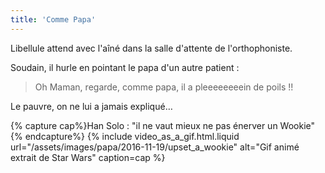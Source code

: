 ```yaml
---
title: 'Comme Papa'
---
```


Libellule attend avec l'aîné dans la salle d'attente de l'orthophoniste.

<!-- more -->

Soudain, il hurle en pointant le papa d'un autre patient :

> Oh Maman, regarde, comme papa, il a pleeeeeeeein de poils !!

Le pauvre, on ne lui a jamais expliqué…

{% capture cap%}Han Solo : "il ne vaut mieux ne pas énerver un
Wookie"{% endcapture%} {% include video_as_a_gif.html.liquid
url="/assets/images/papa/2016-11-19/upset_a_wookie"
alt="Gif animé extrait de Star Wars"
caption=cap
%}
